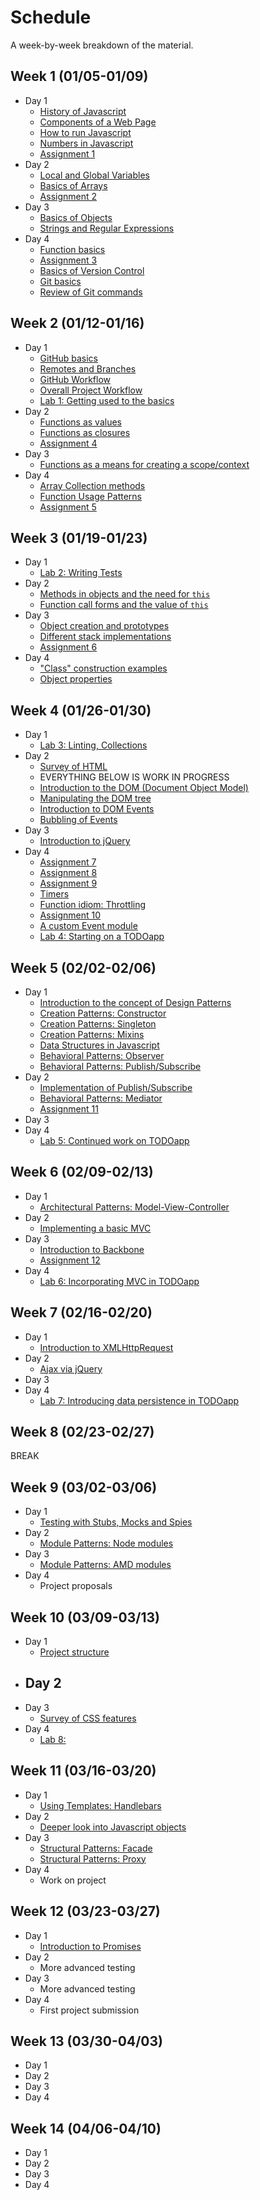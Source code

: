 # Schedule

A week-by-week breakdown of the material.

## Week  1 (01/05-01/09)

- Day 1
    - [History of Javascript](notes/history.md)
    - [Components of a Web Page](notes/page_components.md)
    - [How to run Javascript](notes/how_to_run.md)
    - [Numbers in Javascript](notes/numbers.md)
    - [Assignment 1](assignments/1.md)
- Day 2
    - [Local and Global Variables](notes/local_vs_global.md)
    - [Basics of Arrays](notes/array_basics.md)
    - [Assignment 2](assignments/2.md)
- Day 3
    - [Basics of Objects](notes/object_basics.md)
    - [Strings and Regular Expressions](notes/strings_and_re.md)
- Day 4
    - [Function basics](notes/functions_basic.md)
    - [Assignment 3](assignments/3.md)
    - [Basics of Version Control](notes/git_version_control.md)
    - [Git basics](notes/git_basics.md)
    - [Review of Git commands](notes/git_commands_review.md)

## Week  2 (01/12-01/16)

- Day 1
    - [GitHub basics](notes/github_basics.md)
    - [Remotes and Branches](notes/git_remotes_branches.md)
    - [GitHub Workflow](notes/github_workflow.md)
    - [Overall Project Workflow](notes/project_workflow.md)
    - [Lab 1: Getting used to the basics](labs/1.md)
- Day 2
    - [Functions as values](notes/function_values.md)
    - [Functions as closures](notes/function_closures.md)
    - [Assignment 4](assignments/4.md)
- Day 3
    - [Functions as a means for creating a scope/context](notes/functions_for_scope.md)
- Day 4
    - [Array Collection methods](notes/array_collection_methods.md)
    - [Function Usage Patterns](notes/function_usage_patterns.md)
    - [Assignment 5](assignments/5.md)

## Week  3 (01/19-01/23)

- Day 1
    - [Lab 2: Writing Tests](labs/2.md)
- Day 2
    - [Methods in objects and the need for `this`](notes/object_methods.md)
    - [Function call forms and the value of `this`](notes/function_calls_and_this.md)
- Day 3
    - [Object creation and prototypes](notes/object_creation_prototypes.md)
    - [Different stack implementations](notes/stack_various.md)
    - [Assignment 6](assignments/6.md)
- Day 4
    - ["Class" construction examples](notes/class_construction.md)
    - [Object properties](notes/object_properties.md)

## Week  4 (01/26-01/30)

- Day 1
    - [Lab 3: Linting, Collections](labs/3.md)
- Day 2
    - [Survey of HTML](notes/html_survey.md)
    - EVERYTHING BELOW IS WORK IN PROGRESS
    - [Introduction to the DOM (Document Object Model)](notes/dom_intro.md)
    - [Manipulating the DOM tree](notes/dom_tree.md)
    - [Introduction to DOM Events](notes/event_intro.md)
    - [Bubbling of Events](notes/event_bubbling.md)
- Day 3
    - [Introduction to jQuery](notes/jquery_intro.md)
- Day 4
    - [Assignment 7](assignments/7.md)
    - [Assignment 8](assignments/8.md)
    - [Assignment 9](assignments/9.md)
    - [Timers](notes/event_timers.md)
    - [Function idiom: Throttling](notes/function_throttling.md)
    - [Assignment 10](assignments/10.md)
    - [A custom Event module](notes/event_custom.md)
    - [Lab 4: Starting on a TODOapp](labs/4.md)

## Week  5 (02/02-02/06)

- Day 1
    - [Introduction to the concept of Design Patterns](notes/design_patterns.md)
    - [Creation Patterns: Constructor](notes/pattern_constructor.md)
    - [Creation Patterns: Singleton](notes/pattern_singleton.md)
    - [Creation Patterns: Mixins](notes/pattern_mixin.md)
    - [Data Structures in Javascript](notes/data_structures.md)
    - [Behavioral Patterns: Observer](notes/pattern_observer.md)
    - [Behavioral Patterns: Publish/Subscribe](notes/pattern_pubsub.md)
- Day 2
    - [Implementation of Publish/Subscribe](notes/pubsub_implementation.md)
    - [Behavioral Patterns: Mediator](notes/pattern_mediator.md)
    - [Assignment 11](assignments/11.md)
- Day 3
- Day 4
    - [Lab 5: Continued work on TODOapp](labs/5.md)

## Week  6 (02/09-02/13)

- Day 1
    - [Architectural Patterns: Model-View-Controller](notes/pattern_mvc.md)
- Day 2
    - [Implementing a basic MVC](notes/mvc_implement.md)
- Day 3
    - [Introduction to Backbone](notes/backbone.md)
    - [Assignment 12](assignments/12.md)
- Day 4
    - [Lab 6: Incorporating MVC in TODOapp](labs/6.md)

## Week  7 (02/16-02/20)

- Day 1
    - [Introduction to XMLHttpRequest](notes/xhr_intro.md)
- Day 2
    - [Ajax via jQuery](notes/xhr_jquery.md)
- Day 3
- Day 4
    - [Lab 7: Introducing data persistence in TODOapp](labs/7.md)

## Week  8 (02/23-02/27)

BREAK

## Week  9 (03/02-03/06)

- Day 1
    - [Testing with Stubs, Mocks and Spies](notes/test_stubs.md)
- Day 2
    - [Module Patterns: Node modules](notes/pattern_module.md)
- Day 3
    - [Module Patterns: AMD modules](notes/pattern_amd.md)
- Day 4
    - Project proposals

## Week 10 (03/09-03/13)

- Day 1
    - [Project structure](notes/project.md)
- Day 2
    -
- Day 3
    - [Survey of CSS features](notes/css_survey.md)
- Day 4
    - [Lab 8: ](labs/8.md)

## Week 11 (03/16-03/20)

- Day 1
    - [Using Templates: Handlebars](notes/templates.md)
- Day 2
    - [Deeper look into Javascript objects](notes/object_deeper.md)
- Day 3
    - [Structural Patterns: Facade](notes/pattern_facade.md)
    - [Structural Patterns: Proxy](notes/pattern_proxy.md)
- Day 4
    - Work on project

## Week 12 (03/23-03/27)

- Day 1
    - [Introduction to Promises](notes/promises.md)
- Day 2
    - More advanced testing
- Day 3
    - More advanced testing
- Day 4
    - First project submission

## Week 13 (03/30-04/03)

- Day 1
- Day 2
- Day 3
- Day 4

## Week 14 (04/06-04/10)

- Day 1
- Day 2
- Day 3
- Day 4
